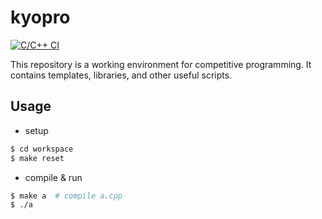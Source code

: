 # kyopro

[![C/C++ CI](https://github.com/nono927/kyopro/actions/workflows/test.yml/badge.svg)](https://github.com/nono927/kyopro/actions/workflows/test.yml)

This repository is a working environment for competitive programming.
It contains templates, libraries, and other useful scripts.

## Usage

- setup
```bash
$ cd workspace
$ make reset
```

- compile & run
```bash
$ make a  # compile a.cpp
$ ./a
```
